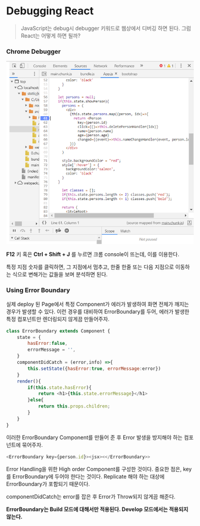 # Debugging React

>  JavaScript는 debug시 debugger 키워드로 웹상에서 디버깅 하면 된다. 그럼 React는 어떻게 하면 될까?



### Chrome Debugger

![1567228329968](Images/Debugger.png)



**F12** 키 혹은 **Ctrl + Shift + J** 를 누르면 크롬 console이 뜨는데, 이를 이용한다.

특정 지점 숫자를 클릭하면, 그 지점에서 멈추고, 한줄 한줄 또는 다음 지점으로 이동하는 식으로 변해가는 값들을 보며 분석하면 된다.



### Using Error Boundary

실제 deploy 된 Page에서 특정 Component가 에러가 발생하여 화면 전체가 깨지는 경우가 발생할 수 있다. 이런 경우를 대비하여 ErrorBoundary를 두어, 에러가 발생한 특정 컴포넌트만 렌더링되지 않게끔 만들어주자.



```javascript
class ErrorBoundary extends Component {
    state = {
        hasError:false,
        errorMessage = '',
    }
    componentDidCatch = (error,info) =>{
        this.setState({hasError:true, errorMessage:error})
    }
    render(){
        if(this.state.hasError){
            return <h1>{this.state.errorMessage}</h1>
        }else{
            return this.props.children;
        }
    }
}
```

이러한 ErrorBoundary Component를 만들어 준 후 Error 발생을 방지해야 하는 컴포넌트에 묶어주자.

```javascript
<ErrorBoundary key={person.id}><jsx><</ErrorBoundary>>
```

Error Handling을 위한 High order Component를 구성한 것이다. 중요한 점은, key를 ErrorBoundary에 두어야 한다는 것이다. Replicate 해야 하는 대상에 ErrorBoundary가 포함되기 때문이다.



componentDidCatch는 error를 잡은 후 Error가 Throw되지 않게끔 해준다.

**ErrorBoundary는 Build 모드에 대해서만 적용된다. Develop 모드에서는 적용되지 않는다.**